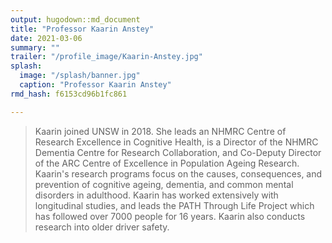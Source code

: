 ```yaml
---
output: hugodown::md_document
title: "Professor Kaarin Anstey"
date: 2021-03-06
summary: ""
trailer: "/profile_image/Kaarin-Anstey.jpg"
splash:
  image: "/splash/banner.jpg"
  caption: "Professor Kaarin Anstey"
rmd_hash: f6153cd96b1fc861

---
```


> Kaarin joined UNSW in 2018. She leads an NHMRC Centre of Research Excellence in Cognitive Health, is a Director of the NHMRC Dementia Centre for Research Collaboration, and Co-Deputy Director of the ARC Centre of Excellence in Population Ageing Research. Kaarin's research programs focus on the causes, consequences, and prevention of cognitive ageing, dementia, and common mental disorders in adulthood. Kaarin has worked extensively with longitudinal studies, and leads the PATH Through Life Project which has followed over 7000 people for 16 years. Kaarin also conducts research into older driver safety.

